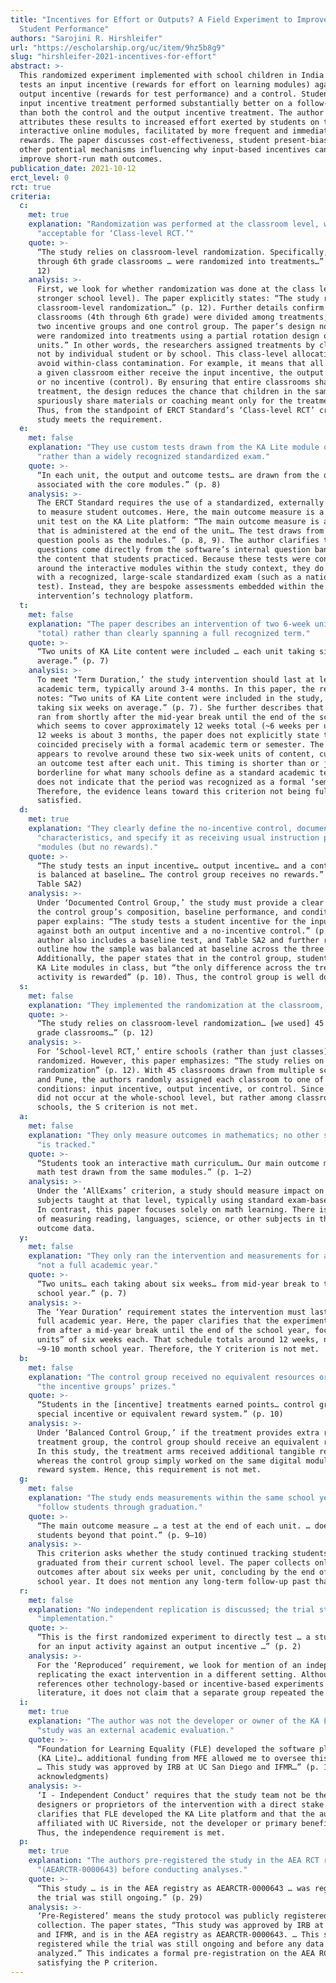 ```yaml
---
title: "Incentives for Effort or Outputs? A Field Experiment to Improve
  Student Performance"
authors: "Sarojini R. Hirshleifer"
url: "https://escholarship.org/uc/item/9hz5b8g9"
slug: "hirshleifer-2021-incentives-for-effort"
abstract: >-
  This randomized experiment implemented with school children in India directly
  tests an input incentive (rewards for effort on learning modules) against an
  output incentive (rewards for test performance) and a control. Students in the
  input incentive treatment performed substantially better on a follow-up test
  than both the control and the output incentive treatment. The author
  attributes these results to increased effort exerted by students on the
  interactive online modules, facilitated by more frequent and immediate
  rewards. The paper discusses cost-effectiveness, student present-bias, and
  other potential mechanisms influencing why input-based incentives can
  improve short-run math outcomes.
publication_date: 2021-10-12
erct_level: 0
rct: true
criteria:
  c:
    met: true
    explanation: "Randomization was performed at the classroom level, which is " 
      "acceptable for ‘Class-level RCT.’"
    quote: >-
      “The study relies on classroom-level randomization. Specifically, 45 4th
      through 6th grade classrooms … were randomized into treatments…” (p.
      12)
    analysis: >-
      First, we look for whether randomization was done at the class level (or a
      stronger school level). The paper explicitly states: “The study relies on
      classroom-level randomization…” (p. 12). Further details confirm that 45
      classrooms (4th through 6th grade) were divided among treatments, including
      two incentive groups and one control group. The paper’s design notes, “Classrooms
      were randomized into treatments using a partial rotation design over two
      units.” In other words, the researchers assigned treatments by classroom,
      not by individual student or by school. This class-level allocation helps
      avoid within-class contamination. For example, it means that all students in
      a given classroom either receive the input incentive, the output incentive,
      or no incentive (control). By ensuring that entire classrooms share the same
      treatment, the design reduces the chance that children in the same room will
      spuriously share materials or coaching meant only for the treatment group.
      Thus, from the standpoint of ERCT Standard’s ‘Class-level RCT’ criterion, the
      study meets the requirement.
  e:
    met: false
    explanation: "They use custom tests drawn from the KA Lite module question bank " 
      "rather than a widely recognized standardized exam."
    quote: >-
      “In each unit, the output and outcome tests… are drawn from the question pools
      associated with the core modules.” (p. 8)
    analysis: >-
      The ERCT Standard requires the use of a standardized, externally recognized exam
      to measure student outcomes. Here, the main outcome measure is a custom-built
      unit test on the KA Lite platform: “The main outcome measure is a second test
      that is administered at the end of the unit… The test draws from the same
      question pools as the modules.” (p. 8, 9). The author clarifies that these
      questions come directly from the software’s internal question bank, tailored to
      the content that students practiced. Because these tests were constructed
      around the interactive modules within the study context, they do not align
      with a recognized, large-scale standardized exam (such as a national or state
      test). Instead, they are bespoke assessments embedded within the
      intervention’s technology platform.
  t:
    met: false
    explanation: "The paper describes an intervention of two 6-week units (12 weeks " 
      "total) rather than clearly spanning a full recognized term."
    quote: >-
      “Two units of KA Lite content were included … each unit taking six weeks on
      average.” (p. 7)
    analysis: >-
      To meet ‘Term Duration,’ the study intervention should last at least one full
      academic term, typically around 3-4 months. In this paper, the researcher
      notes: “Two units of KA Lite content were included in the study, with each unit
      taking six weeks on average.” (p. 7). She further describes that the experiment
      ran from shortly after the mid-year break until the end of the school year,
      which seems to cover approximately 12 weeks total (~6 weeks per unit). Although
      12 weeks is about 3 months, the paper does not explicitly state that this
      coincided precisely with a formal academic term or semester. The design
      appears to revolve around these two six-week units of content, culminating in
      an outcome test after each unit. This timing is shorter than or just on the
      borderline for what many schools define as a standard academic term. The text
      does not indicate that the period was recognized as a formal ‘semester.’
      Therefore, the evidence leans toward this criterion not being fully
      satisfied.
  d:
    met: true
    explanation: "They clearly define the no-incentive control, document its baseline " 
      "characteristics, and specify it as receiving usual instruction plus the same " 
      "modules (but no rewards)."
    quote: >-
      “The study tests an input incentive… output incentive… and a control. The sample
      is balanced at baseline… The control group receives no rewards.” (pp. 2, 10;
      Table SA2)
    analysis: >-
      Under ‘Documented Control Group,’ the study must provide a clear description of
      the control group’s composition, baseline performance, and conditions. The
      paper explains: “The study tests a student incentive for the input activity
      against both an output incentive and a no-incentive control.” (p. 2). The
      author also includes a baseline test, and Table SA2 and further references
      outline how the sample was balanced at baseline across the three groups.
      Additionally, the paper states that in the control group, students used the same
      KA Lite modules in class, but “the only difference across the treatments is which
      activity is rewarded” (p. 10). Thus, the control group is well documented.
  s:
    met: false
    explanation: "They implemented the randomization at the classroom, not school, level."
    quote: >-
      “The study relies on classroom-level randomization… [we used] 45 4th through 6th
      grade classrooms…” (p. 12)
    analysis: >-
      For ‘School-level RCT,’ entire schools (rather than just classes) must be
      randomized. However, this paper emphasizes: “The study relies on classroom-level
      randomization” (p. 12). With 45 classrooms drawn from multiple schools in Mumbai
      and Pune, the authors randomly assigned each classroom to one of three
      conditions: input incentive, output incentive, or control. Since randomization
      did not occur at the whole-school level, but rather among classrooms within
      schools, the S criterion is not met.
  a:
    met: false
    explanation: "They only measure outcomes in mathematics; no other subjects’ performance " 
      "is tracked."
    quote: >-
      “Students took an interactive math curriculum… Our main outcome measure is a
      math test drawn from the same modules.” (p. 1–2)
    analysis: >-
      Under the ‘AllExams’ criterion, a study should measure impact on all major
      subjects taught at that level, typically using standard exam-based measures.
      In contrast, this paper focuses solely on math learning. There is no mention
      of measuring reading, languages, science, or other subjects in the official
      outcome data.
  y:
    met: false
    explanation: "They only ran the intervention and measurements for about 12 weeks total, " 
      "not a full academic year."
    quote: >-
      “Two units… each taking about six weeks… from mid-year break to the end of the
      school year.” (p. 7)
    analysis: >-
      The ‘Year Duration’ requirement states the intervention must last at least one
      full academic year. Here, the paper clarifies that the experiment took place
      from after a mid-year break until the end of the school year, focusing on “two
      units” of six weeks each. That schedule totals around 12 weeks, not a complete
      ~9-10 month school year. Therefore, the Y criterion is not met.
  b:
    met: false
    explanation: "The control group received no equivalent resources or budget to match " 
      "the incentive groups’ prizes."
    quote: >-
      “Students in the [incentive] treatments earned points… control group had no
      special incentive or equivalent reward system.” (p. 10)
    analysis: >-
      Under ‘Balanced Control Group,’ if the treatment provides extra resources to the
      treatment group, the control group should receive an equivalent resource/time.
      In this study, the treatment arms received additional tangible rewards,
      whereas the control group simply worked on the same digital modules without any
      reward system. Hence, this requirement is not met.
  g:
    met: false
    explanation: "The study ends measurements within the same school year; it does not " 
      "follow students through graduation."
    quote: >-
      “The main outcome measure … a test at the end of each unit. … does not follow
      students beyond that point.” (p. 9–10)
    analysis: >-
      This criterion asks whether the study continued tracking students until they
      graduated from their current school level. The paper collects only short-term
      outcomes after about six weeks per unit, concluding by the end of that same
      school year. It does not mention any long-term follow-up past that point.
  r:
    met: false
    explanation: "No independent replication is discussed; the trial stands as a single " 
      "implementation."
    quote: >-
      “This is the first randomized experiment to directly test … a student incentive
      for an input activity against an output incentive …” (p. 2)
    analysis: >-
      For the ‘Reproduced’ requirement, we look for mention of an independent team
      replicating the exact intervention in a different setting. Although the paper
      references other technology-based or incentive-based experiments in the
      literature, it does not claim that a separate group repeated the same design.
  i:
    met: true
    explanation: "The author was not the developer or owner of the KA Lite platform; the " 
      "study was an external academic evaluation."
    quote: >-
      “Foundation for Learning Equality (FLE) developed the software platform
      (KA Lite)… additional funding from MFE allowed me to oversee this experiment.
      … This study was approved by IRB at UC San Diego and IFMR…” (p. 1–2,
      acknowledgments)
    analysis: >-
      ‘I - Independent Conduct’ requires that the study team not be the original
      designers or proprietors of the intervention with a direct stake. The paper
      clarifies that FLE developed the KA Lite platform and that the author was
      affiliated with UC Riverside, not the developer or primary beneficiary.
      Thus, the independence requirement is met.
  p:
    met: true
    explanation: "The authors pre-registered the study in the AEA RCT registry " 
      "(AEARCTR-0000643) before conducting analyses."
    quote: >-
      “This study … is in the AEA registry as AEARCTR-0000643 … was registered while
      the trial was still ongoing.” (p. 29)
    analysis: >-
      ‘Pre-Registered’ means the study protocol was publicly registered prior to data
      collection. The paper states, “This study was approved by IRB at UC San Diego
      and IFMR, and is in the AEA registry as AEARCTR-0000643. … This study was
      registered while the trial was still ongoing and before any data was accessed or
      analyzed.” This indicates a formal pre-registration on the AEA RCT registry,
      satisfying the P criterion.
---
```

